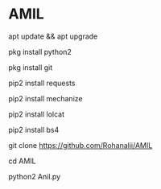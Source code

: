 # AMIL
apt update && apt upgrade

pkg install python2

pkg install git

pip2 install requests

pip2 install mechanize

pip2 install lolcat

pip2 install bs4

git clone https://github.com/Rohanalii/AMIL

cd AMIL

python2 Anil.py

